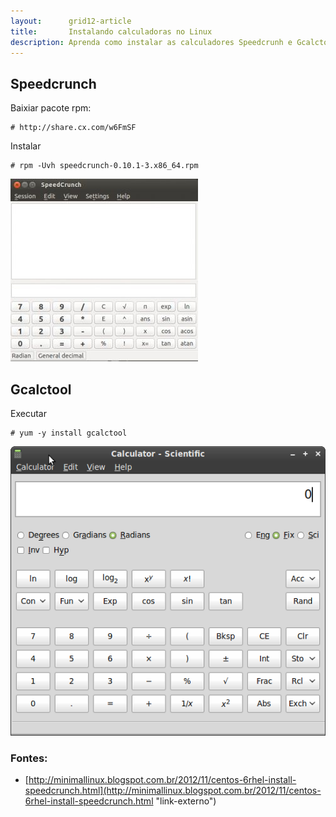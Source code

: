 ```yaml
---
layout:      grid12-article
title:       Instalando calculadoras no Linux
description: Aprenda como instalar as calculadores Speedcrunh e Gcalctool no Linux
---
```



Speedcrunch
---

Baixiar pacote rpm:

    # http://share.cx.com/w6FmSF

Instalar

    # rpm -Uvh speedcrunch-0.10.1-3.x86_64.rpm


![](calculadora-scrunch.jpeg)



Gcalctool
---

Executar

    # yum -y install gcalctool 


![](calculadora-gcalctool.png)



### Fontes:

- [http://minimallinux.blogspot.com.br/2012/11/centos-6rhel-install-speedcrunch.html](http://minimallinux.blogspot.com.br/2012/11/centos-6rhel-install-speedcrunch.html "link-externo")
